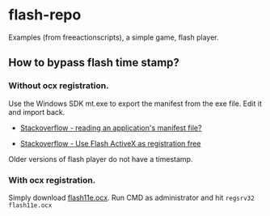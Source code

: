 # flash-repo

Examples (from freeactionscripts), a simple game, flash player.

## How to bypass flash time stamp?

### Without ocx registration.

Use the Windows SDK mt.exe to export the manifest from the exe file. Edit it and import back.

* [Stackoverflow - reading an application's manifest file?](https://stackoverflow.com/questions/20192480/use-flash-activex-as-registration-free)

* [Stackoverflow - Use Flash ActiveX as registration free](https://stackoverflow.com/questions/20192480/use-flash-activex-as-registration-free)

Older versions of flash player do not have a timestamp.

### With ocx registration.

Simply download [flash11e.ocx](https://github.com/igor-sadza/flash-repo/blob/d47fb791e1950fcd64a28c1d3c0d3f13429fb6e2/flash-player/FlashPlayer-executable/Connection%20Instrument%20SDK%20v6.8.0/Samples/SampleFlashPlayer/Flash11e.ocx). Run CMD as administrator and hit ```regsrv32 flash11e.ocx```
